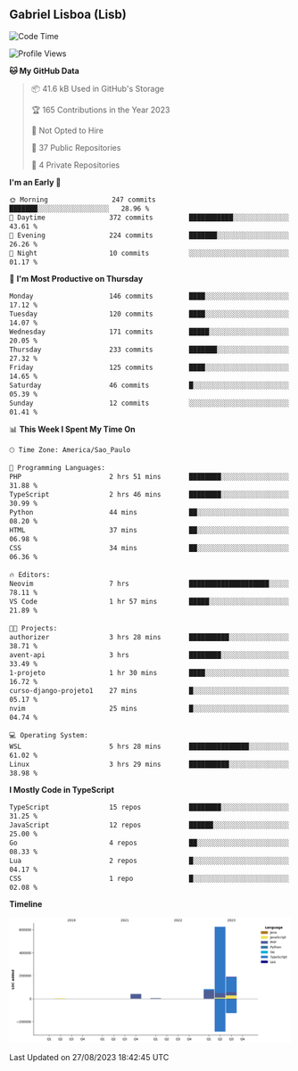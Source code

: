 ## Gabriel Lisboa (Lisb)

<!--START_SECTION:waka-->
![Code Time](http://img.shields.io/badge/Code%20Time-149%20hrs%201%20min-blue)

![Profile Views](http://img.shields.io/badge/Profile%20Views-7-blue)

**🐱 My GitHub Data** 

> 📦 41.6 kB Used in GitHub's Storage 
 > 
> 🏆 165 Contributions in the Year 2023
 > 
> 🚫 Not Opted to Hire
 > 
> 📜 37 Public Repositories 
 > 
> 🔑 4 Private Repositories 
 > 
**I'm an Early 🐤** 

```text
🌞 Morning                247 commits         ███████░░░░░░░░░░░░░░░░░░   28.96 % 
🌆 Daytime                372 commits         ███████████░░░░░░░░░░░░░░   43.61 % 
🌃 Evening                224 commits         ███████░░░░░░░░░░░░░░░░░░   26.26 % 
🌙 Night                  10 commits          ░░░░░░░░░░░░░░░░░░░░░░░░░   01.17 % 
```
📅 **I'm Most Productive on Thursday** 

```text
Monday                   146 commits         ████░░░░░░░░░░░░░░░░░░░░░   17.12 % 
Tuesday                  120 commits         ████░░░░░░░░░░░░░░░░░░░░░   14.07 % 
Wednesday                171 commits         █████░░░░░░░░░░░░░░░░░░░░   20.05 % 
Thursday                 233 commits         ███████░░░░░░░░░░░░░░░░░░   27.32 % 
Friday                   125 commits         ████░░░░░░░░░░░░░░░░░░░░░   14.65 % 
Saturday                 46 commits          █░░░░░░░░░░░░░░░░░░░░░░░░   05.39 % 
Sunday                   12 commits          ░░░░░░░░░░░░░░░░░░░░░░░░░   01.41 % 
```


📊 **This Week I Spent My Time On** 

```text
🕑︎ Time Zone: America/Sao_Paulo

💬 Programming Languages: 
PHP                      2 hrs 51 mins       ████████░░░░░░░░░░░░░░░░░   31.88 % 
TypeScript               2 hrs 46 mins       ████████░░░░░░░░░░░░░░░░░   30.99 % 
Python                   44 mins             ██░░░░░░░░░░░░░░░░░░░░░░░   08.20 % 
HTML                     37 mins             ██░░░░░░░░░░░░░░░░░░░░░░░   06.98 % 
CSS                      34 mins             ██░░░░░░░░░░░░░░░░░░░░░░░   06.36 % 

🔥 Editors: 
Neovim                   7 hrs               ████████████████████░░░░░   78.11 % 
VS Code                  1 hr 57 mins        █████░░░░░░░░░░░░░░░░░░░░   21.89 % 

🐱‍💻 Projects: 
authorizer               3 hrs 28 mins       ██████████░░░░░░░░░░░░░░░   38.71 % 
avent-api                3 hrs               ████████░░░░░░░░░░░░░░░░░   33.49 % 
1-projeto                1 hr 30 mins        ████░░░░░░░░░░░░░░░░░░░░░   16.72 % 
curso-django-projeto1    27 mins             █░░░░░░░░░░░░░░░░░░░░░░░░   05.17 % 
nvim                     25 mins             █░░░░░░░░░░░░░░░░░░░░░░░░   04.74 % 

💻 Operating System: 
WSL                      5 hrs 28 mins       ███████████████░░░░░░░░░░   61.02 % 
Linux                    3 hrs 29 mins       ██████████░░░░░░░░░░░░░░░   38.98 % 
```

**I Mostly Code in TypeScript** 

```text
TypeScript               15 repos            ████████░░░░░░░░░░░░░░░░░   31.25 % 
JavaScript               12 repos            ██████░░░░░░░░░░░░░░░░░░░   25.00 % 
Go                       4 repos             ██░░░░░░░░░░░░░░░░░░░░░░░   08.33 % 
Lua                      2 repos             █░░░░░░░░░░░░░░░░░░░░░░░░   04.17 % 
CSS                      1 repo              █░░░░░░░░░░░░░░░░░░░░░░░░   02.08 % 
```



**Timeline**

![Lines of Code chart](https://raw.githubusercontent.com/tenlisboa/tenlisboa/main/assets/bar_graph.png)


 Last Updated on 27/08/2023 18:42:45 UTC
<!--END_SECTION:waka-->
